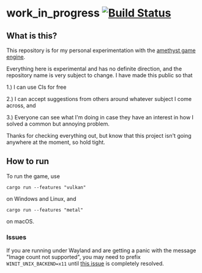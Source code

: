 # work_in_progress [![Build Status](https://travis-ci.com/lberrymage/work_in_progress.svg?branch=master)](https://travis-ci.com/lberrymage/work_in_progress)

## What is this?

This repository is for my personal experimentation with the [amethyst game engine](https://amethyst.rs).

Everything here is experimental and has no definite direction, and the
repository name is very subject to change. I have made this public so that

1.) I can use CIs for free

2.) I can accept suggestions from others around whatever
subject I come across, and

3.) Everyone can see what I'm doing in case they have an interest in how I
solved a common but annoying problem.

Thanks for checking everything out, but know that this project isn't going
anywhere at the moment, so hold tight.

## How to run

To run the game, use

```
cargo run --features "vulkan"
```

on Windows and Linux, and

```
cargo run --features "metal"
```

on macOS.

### Issues

If you are running under Wayland and are getting a panic with the message "Image
count not supported", you may need to prefix `WINIT_UNIX_BACKEND=x11` until
[this issue](https://github.com/amethyst/amethyst/issues/1846) is completely resolved.
